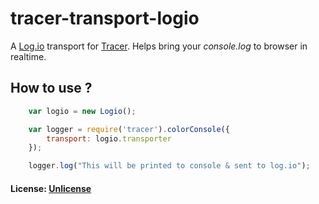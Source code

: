 # tracer-transport-logio #


A [Log.io](https://github.com/NarrativeScience/Log.io) transport for [Tracer](https://github.com/baryon/tracer). Helps bring your _console.log_ to browser in realtime.


## How to use ?


``` javascript
	var logio = new Logio();

	var logger = require('tracer').colorConsole({
	    transport: logio.transporter    
	});

	logger.log("This will be printed to console & sent to log.io");

```

#### License: [Unlicense](http://unlicense.org/)